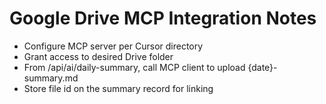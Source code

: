 # Google Drive MCP Integration Notes
- Configure MCP server per Cursor directory
- Grant access to desired Drive folder
- From /api/ai/daily-summary, call MCP client to upload {date}-summary.md
- Store file id on the summary record for linking
